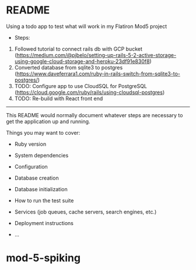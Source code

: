 # README

Using a todo app to test what will work in my Flatiron Mod5 project

- Steps:

1. Followed tutorial to connect rails db with GCP bucket (https://medium.com/@pjbelo/setting-up-rails-5-2-active-storage-using-google-cloud-storage-and-heroku-23df91e830f8)
2. Converted database from sqlite3 to postgres (https://www.daveferrara1.com/ruby-in-rails-switch-from-sqlite3-to-postgres/)
3. TODO: Configure app to use CloudSQL for PostgreSQL (https://cloud.google.com/ruby/rails/using-cloudsql-postgres)
4. TODO: Re-build with React front end 

---

This README would normally document whatever steps are necessary to get the
application up and running.

Things you may want to cover:

- Ruby version

- System dependencies

- Configuration

- Database creation

- Database initialization

- How to run the test suite

- Services (job queues, cache servers, search engines, etc.)

- Deployment instructions

- ...

# mod-5-spiking
